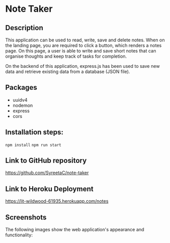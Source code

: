 # Note Taker

## Description

This application can be used to read, write, save and delete notes. When on the landing page, you are required to click a button, which renders a notes page. On this page, a user is able to write and save short notes that can organise thoughts and keep track of tasks for completion.

On the backend of this application, express.js has been used to save new data and retrieve existing data from a database (JSON file).

## Packages

- uuidv4
- nodemon
- express
- cors

## Installation steps:

`npm install`
`npm run start`

## Link to GitHub repository

https://github.com/SyreetaC/note-taker

## Link to Heroku Deployment

https://lit-wildwood-61935.herokuapp.com/notes

## Screenshots

The following images show the web application's appearance and functionality:
